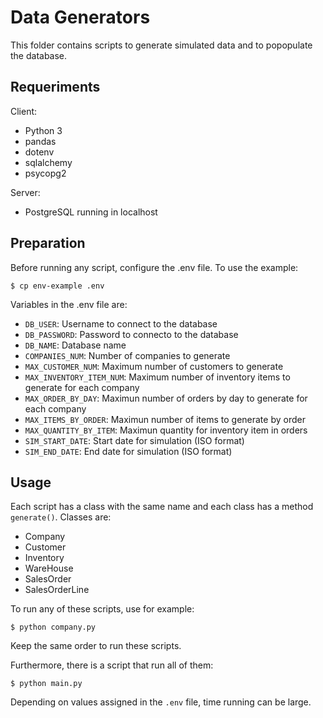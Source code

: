 # Data Generators

This folder contains scripts to generate simulated data and to popopulate the
database.

## Requeriments

Client:

- Python 3
- pandas
- dotenv
- sqlalchemy
- psycopg2

Server:

- PostgreSQL running in localhost

## Preparation

Before running any script, configure the .env file. To use the example:

    $ cp env-example .env

Variables in the .env file are:

- `DB_USER`: Username to connect to the database
- `DB_PASSWORD`: Password to connecto to the database
- `DB_NAME`: Database name
- `COMPANIES_NUM`: Number of companies to generate
- `MAX_CUSTOMER_NUM`: Maximum number of customers to generate
- `MAX_INVENTORY_ITEM_NUM`: Maximum number of inventory items to generate for
  each company
- `MAX_ORDER_BY_DAY`: Maximun number of orders by day to generate for each
  company
- `MAX_ITEMS_BY_ORDER`: Maximun number of items to generate by order
- `MAX_QUANTITY_BY_ITEM`: Maximun quantity for inventory item in orders
- `SIM_START_DATE`: Start date for simulation (ISO format)
- `SIM_END_DATE`: End date for simulation (ISO format)

## Usage

Each script has a class with the same name and each class has a method 
`generate()`. Classes are:

- Company
- Customer
- Inventory
- WareHouse
- SalesOrder
- SalesOrderLine

To run any of these scripts, use for example:

    $ python company.py

Keep the same order to run these scripts.

Furthermore, there is a script that run all of them:

    $ python main.py

Depending on values assigned in the `.env` file, time running can be large.

